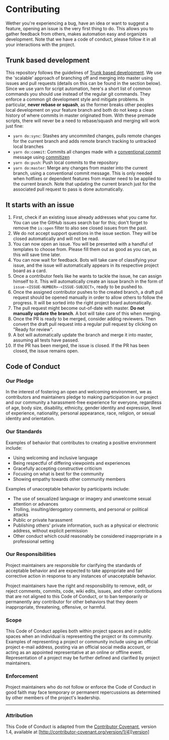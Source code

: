 # Contributing

Wether you're experiencing a bug, have an idea or want to suggest a feature, opening an issue is the very first thing to do. This allows you to gather feedback from others, makes automation easy and organizes development.
Note that we have a code of conduct, please follow it in all your interactions with the project.

## Trunk based development

This repository follows the guidelines of [Trunk based development](https://trunkbaseddevelopment.com/). We use the 'scalable' approach of branching off and merging into master using issues and pull requests (details on this can be found in the section below). Since we use yarn for script automation, here's a short list of common commands you should use instead of the regular git commands. They enforce a common git development style and mitigate problems. In particular, **never rebase or squash**, as the former breaks other peoples local development on your feature branch and both do not keep a clean history of where commits in master originated from. With these premade scripts, there will never be a need to rebase/squash and merging will work just fine:

-   `yarn do:sync`: Stashes any uncommited changes, pulls remote changes for the current branch and adds remote branch tracking to untracked local branches
-   `yarn do:commit`: Commits all changes made with a [conventional commit](https://github.com/commitizen/cz-cli) message using [commitizen](https://github.com/commitizen/cz-cli)
-   `yarn do:push`: Push local commits to the repository
-   `yarn do:master`: Merge any changes from master into the current branch, using a conventional commit message. This is only needed when hotfixes or dependent features from master need to be applied to the current branch. Note that updating the current branch just for the associated pull request to pass is done automatically.

## It starts with an issue

1. First, check if an existing issue already addresses what you came for. You can use the GitHub issues search bar for this; don't forget to remove the `is:open` filter to also see closed issues from the past.
2. We do not accept support questions in the issue section. They will be closed automatically and will not be read.
3. You can now open an issue. You will be presented with a handful of templates to choose from. Please fill them out as good as you can, as this will save time later.
4. You can now wait for feedback. Bots will take care of classifying your issue, and the issue will automatically appears in its respective project board as a card.
5. Once a contributor feels like he wants to tackle the issue, he can assign himself to it. This will automatically create an issue branch in the form of `issue-<ISSUE-NUMBER>-<ISSUE-SUBJECT>`, ready to be pushed to.
6. Once the assigned contributor pushes to the created branch, a draft pull request should be opened manually in order to allow others to follow the progress. It will be sorted into the right project board automatically.
7. The pull request might become out-of-date with master. **Do not manually update the branch**. A bot will take care of this when merging.
8. Once the PR is ready to be merged, consider adding reviewers. Then convert the draft pull request into a regular pull request by clicking on "Ready for review".
9. A bot will automatically update the branch and merge it into master, assuming all tests have passed.
10. If the PR has been merged, the issue is closed. If the PR has been closed, the issue remains open.

## Code of Conduct

### Our Pledge

In the interest of fostering an open and welcoming environment, we as contributors and maintainers pledge to making participation in our project and our community a harassment-free experience for everyone, regardless of age, body size, disability, ethnicity, gender identity and expression, level of experience, nationality, personal appearance, race, religion, or sexual identity and orientation.

### Our Standards

Examples of behavior that contributes to creating a positive environment include:

-   Using welcoming and inclusive language
-   Being respectful of differing viewpoints and experiences
-   Gracefully accepting constructive criticism
-   Focusing on what is best for the community
-   Showing empathy towards other community members

Examples of unacceptable behavior by participants include:

-   The use of sexualized language or imagery and unwelcome sexual attention or advances
-   Trolling, insulting/derogatory comments, and personal or political attacks
-   Public or private harassment
-   Publishing others' private information, such as a physical or electronic address, without explicit permission
-   Other conduct which could reasonably be considered inappropriate in a professional setting

### Our Responsibilities

Project maintainers are responsible for clarifying the standards of acceptable behavior and are expected to take appropriate and fair corrective action in response to any instances of unacceptable behavior.

Project maintainers have the right and responsibility to remove, edit, or reject comments, commits, code, wiki edits, issues, and other contributions that are not aligned to this Code of Conduct, or to ban temporarily or permanently any contributor for other behaviors that they deem inappropriate, threatening, offensive, or harmful.

### Scope

This Code of Conduct applies both within project spaces and in public spaces when an individual is representing the project or its community. Examples of representing a project or community include using an official project e-mail address, posting via an official social media account, or acting as an appointed representative at an online or offline event. Representation of a project may be further defined and clarified by project maintainers.

### Enforcement

Project maintainers who do not follow or enforce the Code of Conduct in good faith may face temporary or permanent repercussions as determined by other members of the project's leadership.

<hr />

### Attribution

This Code of Conduct is adapted from the [Contributor Covenant][homepage], version 1.4, available at [http://contributor-covenant.org/version/1/4][version]

[homepage]: http://contributor-covenant.org
[version]: http://contributor-covenant.org/version/1/4/
